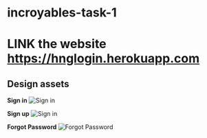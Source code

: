 # incroyables-task-1
# LINK the website https://hnglogin.herokuapp.com
## Design assets
  **Sign in**
  ![Sign in](https://user-images.githubusercontent.com/29522778/65233204-5c66ca00-daca-11e9-80fd-91571037ce3c.png)
  
  **Sign up**
  ![Sign in](https://user-images.githubusercontent.com/29522778/65233205-5cff6080-daca-11e9-83c5-5f20a282c2de.png)
  
  **Forgot Password**
  ![Forgot Password](https://user-images.githubusercontent.com/29522778/65233207-5d97f700-daca-11e9-81c1-f73e91bbb631.png)
